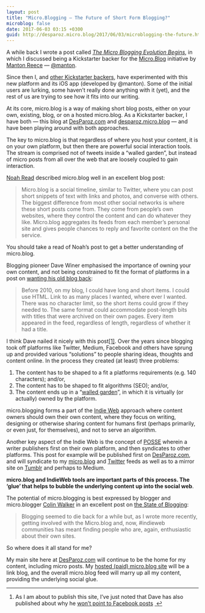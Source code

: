 ```yaml
---
layout: post
title: "Micro.Blogging — The Future of Short Form Blogging?"
microblog: false
date: 2017-06-03 03:15 +0300
guid: http://desparoz.micro.blog/2017/06/03/microblogging-the-future.html
---
```

A while back I wrote a post called <em><a href="http://www.desparoz.com/2017/04/27/the-micro-blogging-evolution-begins/">The Micro Blogging Evolution Begins</a></em>, in which I discussed being a Kickstarter backer for the <a href="http://micro.blog">Micro.Blog</a> initiative by <a href="http://manton.org">Manton Reece</a> — <a href="http://micro.blog/manton">@manton</a>.

Since then I, and <a href="https://micro.blog/discover">other Kickstarter backers</a>, have experimented with this new platform and its iOS app (developed by @manton). Some of the initial users are lurking, some haven&#8217;t really done anything with it (yet), and the rest of us are trying to see how it fits into our writing.

At its core, micro.blog is a way of making short blog posts, either on your own, existing, blog, or on a hosted micro.blog. As a Kickstarter backer, I have both — this blog at <a href="http://desparoz.com">DesParoz.com</a> and <a href="http://desparoz.micro.blog">desparoz.micro.blog</a> — and have been playing around with both approaches. 

The key to micro.blog is that regardless of where you host your content, it is on your own platform, but then there are powerful social interaction tools. The stream is comprised not of tweets inside a &#8220;walled garden&#8221;, but instead of micro posts from all over the web that are loosely coupled to gain interaction.

<a href="https://noahread.net/blog/intro-to-micro-blog">Noah Read</a> described micro.blog well in an excellent blog post:

<blockquote>
Micro.blog is a social timeline, similar to Twitter, where you can post short snippets of text with links and photos, and converse with others. The biggest difference from most other social networks is where these short posts come from. They come from people’s own websites, where they control the content and can do whatever they like. Micro.blog aggregates its feeds from each member’s personal site and gives people chances to reply and favorite content on the the service.
</blockquote>

You should take a read of Noah&#8217;s post to get a better understanding of micro.blog.

Blogging pioneer Dave Winer emphasised the importance of owning your own content, and not being constrained to fit the format of platforms in a post on <a href="http://scripting.com/2017/05/05/iWantMyOldBlogBack.html">wanting his old blog back</a>:

<blockquote>
Before 2010, on my blog, I could have long and short items. I could use HTML. Link to as many places I wanted, where ever I wanted. There was no character limit, so the short items could grow if they needed to. The same format could accommodate post-length bits with titles that were archived on their own pages. Every item appeared in the feed, regardless of length, regardless of whether it had a title.
</blockquote>

I think Dave nailed it nicely with this post<a href="#fn-1" id="fnref-1" title="see footnote" class="footnote">[1]</a>. Over the years since blogging took off platforms like Twitter, Medium, Facebook and others have sprung up and provided various &#8220;solutions&#8221; to people sharing ideas, thoughts and content online. In the process they created (at least) three problems:

<ol>
<li>The content has to be shaped to a fit a platforms requirements (e.g. 140 characters); and/or,</li>
<li>The content has to be shaped to fit algorithms (SEO); and/or,</li>
<li>The content ends up in a &#8220;<a href="https://en.wikipedia.org/wiki/Closed_platform">walled garden</a>&#8221;, in which it is virtually (or actually) owned by the platform.</li>
</ol>

micro.blogging forms a part of the <a href="https://indieweb.org/Principles">Indie Web</a> approach where content owners should own their own content, where they focus on writing, designing or otherwise sharing content for humans first (perhaps primarily, or even just, for themselves), and not to serve an algorithm.

Another key aspect of the Indie Web is the concept of <a href="https://indieweb.org/POSSE">POSSE</a> wherein a writer publishers first on their own platform, and then syndicates to other platforms. This post for example will be published first on <a href="http://desparoz.com">DesParoz.com</a>, and will syndicate to my <a href="http://micro.blog/desparoz">micro.blog</a> and <a href="http://djp.me/t">Twitter</a> feeds as well as to a mirror site on <a href="http://blog.desparoz.com">Tumblr</a> and perhaps to Medium.

<strong>micro.blog and IndieWeb tools are important parts of this process. The &#8216;glue&#8217; that helps to bubble the underlying content up into the social web</strong>.

The potential of micro.blogging is best expressed by blogger and micro.blogger <a href="http://micro.blog/colinwalker">Colin Walker</a> in an excellent post on <a href="https://colinwalker.blog/2017/05/12/the-state-of-blogging-update-recovery-and-discovery/">the State of Blogging</a>:

<blockquote>
Blogging seemed to die back for a while but, as I wrote more recently, getting involved with the Micro.blog and, now, #indieweb communities has meant finding people who are, again, enthusiastic about their own sites.
</blockquote>

So where does it all stand for me?

My main site here at <a href="http://desparoz.com">DesParoz.com</a> will continue to be the home for my content, including micro posts. My <a href="http://micro.blog/desparoz">hosted (paid) micro.blog site</a> will be a link blog, and the overall micro.blog feed will marry up all my content, providing the underlying social glue.

<div class="footnotes">
<hr />
<ol>

<li id="fn-1">
As I am about to publish this site, I&#8217;ve just noted that Dave has also published about why he <a href="http://scripting.com/2017/05/31.html#a110526">won&#8217;t point to Facebook posts</a> <a href="#fnref-1" title="return to article" class="reversefootnote">&#160;&#8617;</a>
</li>

</ol>
</div>
